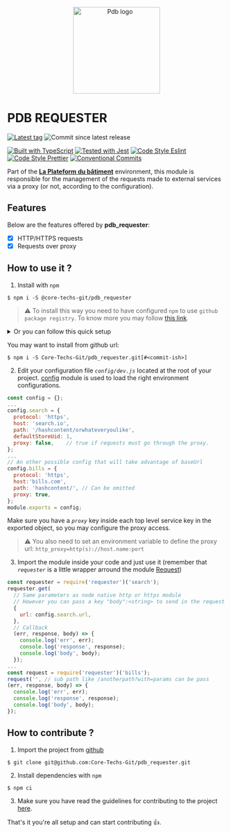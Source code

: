 <p align="center">
  <a href="https://www.laplateforme.com/">
    <img src="https://www.laplateforme.com/cms/i?o=%2Fsites%2Fdefault%2Ffiles%2F2017-04%2Flogo_pdb_bsl-1.jpg" alt="Pdb logo" width="200">
  </a>
</p>

# PDB REQUESTER

[![Latest tag](https://img.shields.io/github/v/tag/Core-Techs-Git/pdb_requester?color=f87a15)](https://github.com/Core-Techs-Git/pdb_requester/tags)
![Commit since latest release](https://img.shields.io/github/commits-since/Core-Techs-Git/pdb_requester/latest?color=f87a15&sort=semver)

[![Built with TypeScript](https://img.shields.io/npm/v/typescript?color=007ACC&label=Typescript&logo=typescript)](https://github.com/microsoft/TypeScript)
[![Tested with Jest](https://img.shields.io/npm/v/jest?color=C21325&label=Jest&logo=jest)](https://github.com/facebook/jest)
[![Code Style Eslint](https://img.shields.io/npm/v/eslint?color=4B32C3&label=Eslint&logo=eslint)](https://github.com/eslint/eslint)
[![Code Style Prettier](https://img.shields.io/npm/v/prettier?color=F7B93E&label=Prettier&logo=prettier)](https://github.com/prettier/prettier)
[![Conventional Commits](https://img.shields.io/badge/Conventional%20Commits-1.0.0-yellow.svg)](https://conventionalcommits.org)

Part of the **[La Plateform du bâtiment](https://www.laplateforme.com/)** environment, this module is responsible for the management of the requests made to external services via a proxy (or not, according to the configuration).

## Features

Below are the features offered by **pdb_requester**:

- [x] HTTP/HTTPS requests
- [x] Requests over proxy

## How to use it ?

1. Install with `npm`

```Shell
$ npm i -S @core-techs-git/pdb_requester
```

> ⚠️
> To install this way you need to have configured `npm` to use `github package registry`. To know more you may follow [this link](https://help.github.com/en/articles/configuring-npm-for-use-with-github-package-registry#authenticating-to-github-package-registry).

<details>
  <summary>Or you can follow this quick setup</summary>
  <ul>
    <li>
      <p>Set a scoped registry access</p>
      <pre>$ npm config set @core-techs-git:registry https://npm.pkg.github.com/core-techs-git</pre>
    </li>
    <li>
      <p>Set authentication information inside your .npmrc file</p>
      <pre>//npm.pkg.github.com/:_authToken=PERSONAL-ACCESS-TOKEN</pre>
    </li>
  </ul>
  <p><b><i><a href="https://help.github.com/en/articles/creating-a-personal-access-token-for-the-command-line">PERSONAL-ACCESS-TOKEN</a></i></b> is generated in github settings.</p>
</details>

You may want to install from github url:

```Shell
$ npm i -S Core-Techs-Git/pdb_requester.git[#<commit-ish>]
```

2. Edit your configuration file _`config/dev.js`_ located at the root of your project. [config](https://github.com/lorenwest/node-config) module is used to load the right environment configurations.

```JavaScript
const config = {};
...
config.search = {
  protocol: 'https',
  host: 'search.io',
  path: '/hashcontent/orwhateveryoulike',
  defaultStoreUid: 1,
  proxy: false,    // true if requests must go through the proxy.
};
...
// An other possible config that will take advantage of baseUrl
config.bills = {
  protocol: 'https',
  host:'bills.com',
  path: 'hashcontent/', // Can be omitted
  proxy: true,
};
module.exports = config;
```

Make sure you have a _`proxy`_ key inside each top level service key in the exported object, so you may configure the proxy access.

> ⚠️
> You also need to set an environment variable to define the proxy url: `http_proxy=http(s)://host.name:port`

3. Import the module inside your code and just use it (remember that _`requester`_ is a little wrapper arround the module [Request](https://github.com/request/request))

```JavaScript
const requester = require('requester')('search');
requester.get(
  // Same parameters as node native http or https module
  // However you can pass a key "body":<string> to send in the request
  {
    url: config.search.url,
  },
  // Callback
  (err, response, body) => {
    console.log('err', err);
    console.log('response', response);
    console.log('body', body);
  });
...
const request = require('requester')('bills');
request('', // sub path like /anotherpath?with=params can be pass
(err, response, body) => {
  console.log('err', err);
  console.log('response', response);
  console.log('body', body);
});
```

## How to contribute ?

1. Import the project from [github](https://github.com/Core-Techs-Git/pdb_requester)

```Shell
$ git clone git@github.com:Core-Techs-Git/pdb_requester.git
```

2. Install dependencies with `npm`

```Shell
$ npm ci
```

3. Make sure you have read the guidelines for contributing to the project [here](https://github.com/Core-Techs-Git/pdb_requester/blob/master/CONTRIBUTING.md).

That's it you're all setup and can start contributing :thumbsup:.
